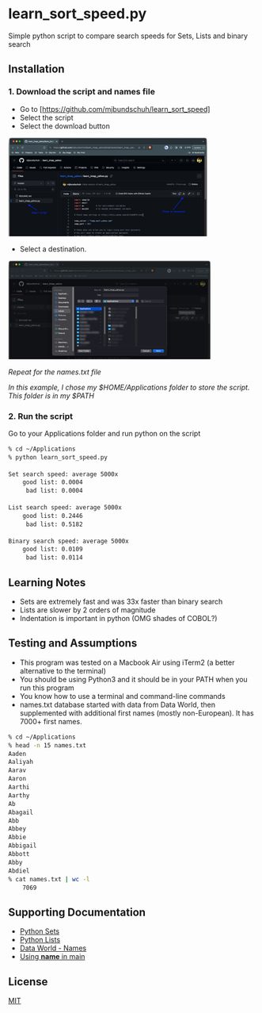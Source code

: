 # learn_sort_speed.py

Simple python script to compare search speeds for Sets, Lists and binary search

## Installation

### 1. Download the script and names file

* Go to [https://github.com/mjbundschuh/learn_sort_speed] 
* Select the script
* Select the download button

<img src="images/learn_imap_yahoo1.png" alt="Download Speed Script" height="200"/>

* Select a destination. 

<img src="images/learn_imap_yahoo2.png" alt="Select Download Location" height="200"/>

*Repeat for the names.txt file*

_In this example, I chose my $HOME/Applications folder to store the script. This folder is in my $PATH_

### 2. Run the script

Go to your Applications folder and run python on the script

```bash
% cd ~/Applications
% python learn_sort_speed.py

Set search speed: average 5000x
	good list: 0.0004
	 bad list: 0.0004

List search speed: average 5000x
	good list: 0.2446
	 bad list: 0.5182

Binary search speed: average 5000x
	good list: 0.0109
	 bad list: 0.0114

```

## Learning Notes
* Sets are extremely fast and was 33x faster than binary search
* Lists are slower by 2 orders of magnitude
* Indentation is important in python (OMG shades of COBOL?)

## Testing and Assumptions

* This program was tested on a Macbook Air using iTerm2 (a better alternative to the terminal)
* You should be using Python3 and it should be in your PATH when you run this program
* You know how to use a terminal and command-line commands
* names.txt database started with data from Data World, then supplemented with additional first names (mostly non-European). It has 7000+ first names.

```bash
% cd ~/Applications
% head -n 15 names.txt
Aaden
Aaliyah
Aarav
Aaron
Aarthi
Aarthy
Ab
Abagail
Abb
Abbey
Abbie
Abbigail
Abbott
Abby
Abdiel
% cat names.txt | wc -l
    7069
```

## Supporting Documentation

* [Python Sets](https://realpython.com/python-sets/)
* [Python Lists](https://realpython.com/python-list/#appending-a-single-item-at-once-append)
* [Data World - Names](https://data.world/alexandra/baby-names)
* [Using __name__ in main](https://stackoverflow.com/questions/419163/what-does-if-name-main-do#419185)

## License

[MIT](https://choosealicense.com/licenses/mit/)
